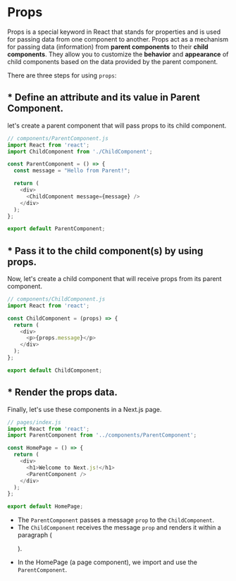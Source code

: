# Props
Props is a special keyword in React that stands for properties and is used for passing data from one component to another. Props act as a mechanism for passing data (information) from **parent components** to their **child components**. They allow you to customize the **behavior** and **appearance** of child components based on the data provided by the parent component.

There are three steps for using `props`:

## * Define an attribute and its value in Parent Component.
let's create a parent component that will pass props to its child component.

```typescript
// components/ParentComponent.js
import React from 'react';
import ChildComponent from './ChildComponent';

const ParentComponent = () => {
  const message = "Hello from Parent!";

  return (
    <div>
      <ChildComponent message={message} />
    </div>
  );
};

export default ParentComponent;

```

## * Pass it to the child component(s) by using props.
Now, let's create a child component that will receive props from its parent component.

```typescript
// components/ChildComponent.js
import React from 'react';

const ChildComponent = (props) => {
  return (
    <div>
      <p>{props.message}</p>
    </div>
  );
};

export default ChildComponent;

```

## * Render the props data.
Finally, let's use these components in a Next.js page.

```typescript
// pages/index.js
import React from 'react';
import ParentComponent from '../components/ParentComponent';

const HomePage = () => {
  return (
    <div>
      <h1>Welcome to Next.js!</h1>
      <ParentComponent />
    </div>
  );
};

export default HomePage;
```
- The `ParentComponent` passes a message `prop` to the `ChildComponent`.
- The `ChildComponent` receives the message `prop` and renders it within a paragraph (<p>).
- In the HomePage (a page component), we import and use the `ParentComponent`.

